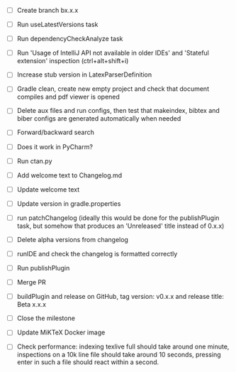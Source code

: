 - [ ] Create branch bx.x.x
- [ ] Run useLatestVersions task
- [ ] Run dependencyCheckAnalyze task
- [ ] Run 'Usage of IntelliJ API not available in older IDEs' and 'Stateful extension' inspection (ctrl+alt+shift+i)
- [ ] Increase stub version in LatexParserDefinition
- [ ] Gradle clean, create new empty project and check that document compiles and pdf viewer is opened
- [ ] Delete aux files and run configs, then test that makeindex, bibtex and biber configs are generated automatically when needed
- [ ] Forward/backward search
- [ ] Does it work in PyCharm?
- [ ] Run ctan.py

- [ ] Add welcome text to Changelog.md
- [ ] Update welcome text
- [ ] Update version in gradle.properties
- [ ] run patchChangelog (ideally this would be done for the publishPlugin task, but somehow that produces an 'Unreleased' title instead of 0.x.x)
- [ ] Delete alpha versions from changelog
- [ ] runIDE and check the changelog is formatted correctly
- [ ] Run publishPlugin
- [ ] Merge PR
- [ ] buildPlugin and release on GitHub, tag version: v0.x.x and release title: Beta x.x.x
- [ ] Close the milestone
- [ ] Update MiKTeX Docker image
- [ ] Check performance: indexing texlive full should take around one minute, inspections on a 10k line file should take around 10 seconds, pressing enter in such a file should react within a second.
